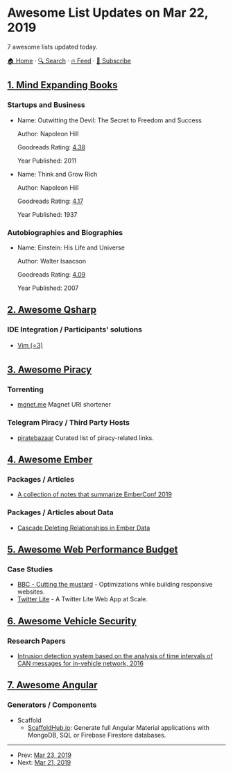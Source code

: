 # Awesome List Updates on Mar 22, 2019

7 awesome lists updated today.

[🏠 Home](/README.md) · [🔍 Search](https://www.trackawesomelist.com/search/) · [🔥 Feed](https://www.trackawesomelist.com/rss.xml) · [📮 Subscribe](https://trackawesomelist.us17.list-manage.com/subscribe?u=d2f0117aa829c83a63ec63c2f&id=36a103854c)



## [1. Mind Expanding Books](/content/hackerkid/Mind-Expanding-Books/README.md)

### Startups and Business

- Name: Outwitting the Devil: The Secret to Freedom and Success

  Author: Napoleon Hill

  Goodreads Rating: [4.38](https://www.goodreads.com/book/show/10713286-outwitting-the-devil)

  Year Published: 2011


- Name: Think and Grow Rich

  Author: Napoleon Hill

  Goodreads Rating: [4.17](https://www.goodreads.com/book/show/30186948-think-and-grow-rich)

  Year Published: 1937



### Autobiographies and Biographies

- Name: Einstein: His Life and Universe

  Author: Walter Isaacson

  Goodreads Rating: [4.09](https://www.goodreads.com/book/show/10884.Einstein)

  Year Published: 2007



## [2. Awesome Qsharp](/content/ebraminio/awesome-qsharp/README.md)

### IDE Integration / Participants' solutions

*   [Vim (⭐3)](https://github.com/gootorov/q-sharp.vim)

## [3. Awesome Piracy](/content/Igglybuff/awesome-piracy/README.md)

### Torrenting

*   [mgnet.me](http://mgnet.me/) Magnet URI shortener

### Telegram Piracy / Third Party Hosts

*   [piratebazaar](https://t.me/piratebazaar) Curated list of piracy-related links.

## [4. Awesome Ember](/content/ember-community-russia/awesome-ember/README.md)

### Packages / Articles

*   [A collection of notes that summarize EmberConf 2019](https://alexdiliberto.com/posts/emberconf-2019-notes/)

### Packages / Articles about Data

*   [Cascade Deleting Relationships in Ember Data](https://davidtang.io/2017/02/10/cascade-deleting-relationships-in-ember-data.html)

## [5. Awesome Web Performance Budget](/content/pajaydev/awesome-web-performance-budget/README.md)

### Case Studies

*   [BBC - Cutting the mustard](http://responsivenews.co.uk/post/18948466399/cutting-the-mustard) - Optimizations while building responsive websites.
*   [Twitter Lite](https://medium.com/@paularmstrong/twitter-lite-and-high-performance-react-progressive-web-apps-at-scale-d28a00e780a3/) - A Twitter Lite Web App at Scale.

## [6. Awesome Vehicle Security](/content/jaredthecoder/awesome-vehicle-security/README.md)

### Research Papers

*   [Intrusion detection system based on the analysis of time intervals of CAN messages for in-vehicle network, 2016](https://awesong-kor.github.io/files/Intrusion%20Detection%20System%20Based%20on%20the%20Analysis%20of%20Time%20Intervals%20of%20CAN%20Messages%20for%20In-Vehicle%20Network.pdf)

## [7. Awesome Angular](/content/PatrickJS/awesome-angular/README.md)

### Generators / Components

*   Scaffold
    *   [ScaffoldHub.io](https://scaffoldhub.io): Generate full Angular Material applications with MongoDB, SQL or Firebase Firestore databases.

---

- Prev: [Mar 23, 2019](/content/2019/03/23/README.md)
- Next: [Mar 21, 2019](/content/2019/03/21/README.md)